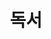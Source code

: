 ---
# An instance of the About widget.
# Documentation: https://docs.hugoblox.com/page-builder/
widget: reading

# Activate this widget? true/false
active: true

# This file represents a page section.
headless: true

# Order that this section appears on the page.
weight: 10

title: 독서 

---